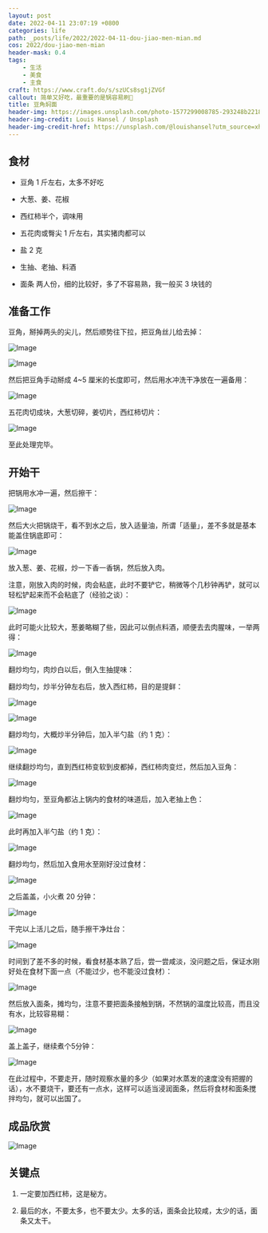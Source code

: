 ```yaml
---
layout: post
date: 2022-04-11 23:07:19 +0800
categories: life
path: _posts/life/2022/2022-04-11-dou-jiao-men-mian.md
cos: 2022/dou-jiao-men-mian
header-mask: 0.4
tags:
    - 生活
    - 美食
    - 主食
craft: https://www.craft.do/s/szUCs8sg1jZVGf
callout: 简单又好吃，最重要的是锅容易刷🤣
title: 豆角焖面
header-img: https://images.unsplash.com/photo-1577299008785-293248b22181?crop=entropy&cs=tinysrgb&fit=max&fm=jpg&ixid=MnwxNDIyNzR8MHwxfHNlYXJjaHw2fHxncmVlbiUyMGJlYW58ZW58MHx8fHwxNjQ5NjkxMjg0&ixlib=rb-1.2.1&q=80&w=1080
header-img-credit: Louis Hansel / Unsplash
header-img-credit-href: https://unsplash.com/@louishansel?utm_source=xheldon_blog&utm_medium=referral
---
```


## 食材

- 豆角 1 斤左右，太多不好吃

- 大葱、姜、花椒

- 西红柿半个，调味用

- 五花肉或臀尖 1 斤左右，其实猪肉都可以

- 盐 2 克

- 生抽、老抽、料酒

- 面条 两人份，细的比较好，多了不容易熟，我一般买 3 块钱的

## 准备工作

豆角，掰掉两头的尖儿，然后顺势往下拉，把豆角丝儿给去掉： 

![Image](https://res.craft.do/user/full/747e0824-8866-cf67-b3ae-2e207380d1f9/doc/28922F76-12C5-45B7-B854-372736086AC7/28175445-50CD-488F-80ED-F01B139DD3B5_2/HBsxtfhv3RHXJZOMNJd3qyPJcOnQKs43h97e0jnwxhAz/IMG_7286%20.jpeg)

![Image](https://res.craft.do/user/full/747e0824-8866-cf67-b3ae-2e207380d1f9/doc/28922F76-12C5-45B7-B854-372736086AC7/1E302DB0-D199-423E-BF67-9F5410FD9F90_2/Kvp1D3RxpstU7VeEv64u2iqwfsvvNzPstkMBdUOo5Ccz/IMG_7287%20.jpeg)

然后把豆角手动掰成 4~5 厘米的长度即可，然后用水冲洗干净放在一遍备用： 

![Image](https://res.craft.do/user/full/747e0824-8866-cf67-b3ae-2e207380d1f9/doc/28922F76-12C5-45B7-B854-372736086AC7/671FE42B-3523-4C48-891F-8E91FB1AF1B2_2/08YawuJmsCExjCoc9c2qRTG5bO6DMuomOOJECw7K0Ysz/IMG_7289%20.jpeg)

五花肉切成块，大葱切碎，姜切片，西红柿切片： 

![Image](https://res.craft.do/user/full/747e0824-8866-cf67-b3ae-2e207380d1f9/doc/28922F76-12C5-45B7-B854-372736086AC7/F4514241-9778-4098-A2A8-C1F867BED547_2/oDcmdeNG8XWO9SPjn8nAfMAV8Eac7Gh7OtsqD3hfqUEz/IMG_7294%20.jpeg)

至此处理完毕。

## 开始干

把锅用水冲一遍，然后擦干： 

![Image](https://res.craft.do/user/full/747e0824-8866-cf67-b3ae-2e207380d1f9/doc/28922F76-12C5-45B7-B854-372736086AC7/4C1462B7-3ABB-4DD0-BED0-1FC223F6990E_2/q7sHxgCYVdhJf35Kbb4gcUG93YX8zR89b0wPN8msxJAz/IMG_7296%20.jpeg)

然后大火把锅烧干，看不到水之后，放入适量油，所谓「适量」，差不多就是基本能盖住锅底即可： 

![Image](https://res.craft.do/user/full/747e0824-8866-cf67-b3ae-2e207380d1f9/doc/28922F76-12C5-45B7-B854-372736086AC7/8AD313F5-F2C9-4051-8073-964F191808A7_2/J77jScLbNHlGpr7Vy54rtmu2ypjiYWd79Up1xjp2Mg4z/IMG_7298%20.jpeg)

放入葱、姜、花椒，炒一下香一香锅，然后放入肉。

注意，刚放入肉的时候，肉会粘底，此时不要铲它，稍微等个几秒钟再铲，就可以轻松铲起来而不会粘底了（经验之谈）： 

![Image](https://res.craft.do/user/full/747e0824-8866-cf67-b3ae-2e207380d1f9/doc/28922F76-12C5-45B7-B854-372736086AC7/2545D3C9-8BAF-4FC5-9313-A62F69346298_2/3WAHr2SR73JDMyvWUCbezpPc4TrOVduGQxhg6tVwK4gz/IMG_7300%20.jpeg)

此时可能火比较大，葱姜略糊了些，因此可以倒点料酒，顺便去去肉腥味，一举两得：

 

![Image](https://res.craft.do/user/full/747e0824-8866-cf67-b3ae-2e207380d1f9/doc/28922F76-12C5-45B7-B854-372736086AC7/B08B1090-E4DC-4BD1-ADE4-746B8E42A268_2/qJyZOLohRml1W0MuYJ6t48RVUwSCnz855QaIVWNdfmUz/IMG_7301%20.jpeg)

翻炒均匀，肉炒白以后，倒入生抽提味： 

翻炒均匀，炒半分钟左右后，放入西红柿，目的是提鲜：

 

![Image](https://res.craft.do/user/full/747e0824-8866-cf67-b3ae-2e207380d1f9/doc/28922F76-12C5-45B7-B854-372736086AC7/2BBBAD00-BE53-46EB-9F99-7FB5090A57FC_2/9YrqPCSnHMdBjTsqCyqC7UbJ171Ap9EGA72UZpILKtUz/IMG_7302%20.jpeg)

![Image](https://res.craft.do/user/full/747e0824-8866-cf67-b3ae-2e207380d1f9/doc/28922F76-12C5-45B7-B854-372736086AC7/27D10E5A-0EA2-47FC-B7C9-07E9960080FE_2/rjTz2y5bvYdGJFhD85c7EpJ4XxzJYQAPyTiSJYHBZToz/IMG_7303%20.jpeg)

翻炒均匀，大概炒半分钟后，加入半勺盐（约 1 克）： 

![Image](https://res.craft.do/user/full/747e0824-8866-cf67-b3ae-2e207380d1f9/doc/28922F76-12C5-45B7-B854-372736086AC7/4C5055FA-4C55-486A-A5F2-0056322E160C_2/MeF9rtQEtHwTxpxl7heBYHyFFOf2zt6sYweLXz1jcvgz/IMG_7305%20.jpeg)

继续翻炒均匀，直到西红柿变软到皮都掉，西红柿肉变烂，然后加入豆角： 

![Image](https://res.craft.do/user/full/747e0824-8866-cf67-b3ae-2e207380d1f9/doc/28922F76-12C5-45B7-B854-372736086AC7/FE8C37AD-430A-47EA-AE39-08E2BB99CA72_2/70aGZwMxr2zQrJeuuNx0c1upHhc0KyPfxSPxkKt4Tewz/IMG_7309%20.jpeg)

翻炒均匀，至豆角都沾上锅内的食材的味道后，加入老抽上色： 

![Image](https://res.craft.do/user/full/747e0824-8866-cf67-b3ae-2e207380d1f9/doc/28922F76-12C5-45B7-B854-372736086AC7/36EF7CE4-78E3-4022-9E88-E553909129B3_2/rAXkSrVXdTrzZVsBQOPfeo4kyRJk8pxKj64wGgzxEq0z/IMG_7311%20.jpeg)

此时再加入半勺盐（约 1 克）： 

![Image](https://res.craft.do/user/full/747e0824-8866-cf67-b3ae-2e207380d1f9/doc/28922F76-12C5-45B7-B854-372736086AC7/4E6D7E77-6130-4024-AFEC-F159F6D3711D_2/UJNmadvroyO2AhnIHyvjxYXIymROEw6bm0zTB8mm8VYz/IMG_7313%20.jpeg)

翻炒均匀，然后加入食用水至刚好没过食材： 

![Image](https://res.craft.do/user/full/747e0824-8866-cf67-b3ae-2e207380d1f9/doc/28922F76-12C5-45B7-B854-372736086AC7/93846377-B686-4184-800B-79380961CDEF_2/MghBC568utJXQhdcdszQrvQgRNleKDT9U3OTouQ0ySQz/IMG_7318%20.jpeg)

之后盖盖，小火煮 20 分钟： 

![Image](https://res.craft.do/user/full/747e0824-8866-cf67-b3ae-2e207380d1f9/doc/28922F76-12C5-45B7-B854-372736086AC7/5C254E48-FDB8-4E37-A76F-E24C66FAE219_2/hyrAXnJW4xHgjYQgu6yoA1Ul9gKktuwB2pGw89YpfS8z/IMG_7320%20.jpeg)

干完以上活儿之后，随手擦干净灶台： 

![Image](https://res.craft.do/user/full/747e0824-8866-cf67-b3ae-2e207380d1f9/doc/28922F76-12C5-45B7-B854-372736086AC7/CCE94AE1-46AD-4A34-B17B-190CC53D9BFD_2/P0MqwdaEgjAG5DPkAnjGfVXvG94byychF9T0231xFioz/IMG_7321%20.jpeg)

时间到了差不多的时候，看食材基本熟了后，尝一尝咸淡，没问题之后，保证水刚好处在食材下面一点（不能过少，也不能没过食材）： 

![Image](https://res.craft.do/user/full/747e0824-8866-cf67-b3ae-2e207380d1f9/doc/28922F76-12C5-45B7-B854-372736086AC7/1398C533-B68D-4DE5-B7E2-EA36EFF99EB4_2/rFHY5YknIqXShyIdCxy2oITXaeDrLRmvklA2gDSuyW4z/IMG_7322%20.jpeg)

然后放入面条，摊均匀，注意不要把面条接触到锅，不然锅的温度比较高，而且没有水，比较容易糊： 

![Image](https://res.craft.do/user/full/747e0824-8866-cf67-b3ae-2e207380d1f9/doc/28922F76-12C5-45B7-B854-372736086AC7/53397255-EC27-42B3-BB32-1A105F812223_2/xiYYBHpCIzemfP866CGvTv7oFIqrsQBHtYhIMmlbFzgz/IMG_7323%20.jpeg)

盖上盖子，继续煮个5分钟： 

![Image](https://res.craft.do/user/full/747e0824-8866-cf67-b3ae-2e207380d1f9/doc/28922F76-12C5-45B7-B854-372736086AC7/F2717211-4D4A-495C-BF7B-DE050B8D72F0_2/oxLczxPRcEFMnTS1E4Cta8xYZof0nRglyC7AEZCDfi4z/IMG_7324%20.jpeg)

在此过程中，不要走开，随时观察水量的多少（如果对水蒸发的速度没有把握的话），水不要烧干，要还有一点水，这样可以适当浸润面条，然后将食材和面条搅拌均匀，就可以出国了。

## 成品欣赏

![Image](https://res.craft.do/user/full/747e0824-8866-cf67-b3ae-2e207380d1f9/doc/28922F76-12C5-45B7-B854-372736086AC7/0E24E86D-52ED-4770-BFD9-3D077E4D183F_2/Rre1IIaszHqR4VflK8lsoMF78AfcTEa8RanNq7bqfuoz/IMG_7446%20.jpeg)

## 关键点

1. 一定要加西红柿，这是秘方。

2. 最后的水，不要太多，也不要太少。太多的话，面条会比较咸，太少的话，面条又太干。